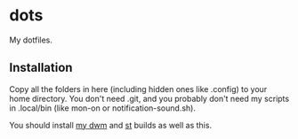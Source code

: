 # dots
My dotfiles.

## Installation

Copy all the folders in here (including hidden ones like .config) to your home directory.
You don't need .git, and you probably don't need my scripts in .local/bin (like mon-on or notification-sound.sh).

You should install [my dwm](https://github.com/dogeystamp/dwm) and [st](https://github.com/dogeystamp/st) builds as well as this.
